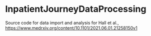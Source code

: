# InpatientJourneyDataProcessing
Source code for data import and analysis for Hall et al., https://www.medrxiv.org/content/10.1101/2021.06.01.21258150v1

